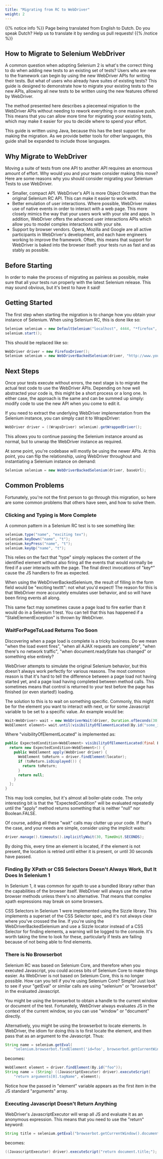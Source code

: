```yaml
---
title: "Migrating from RC to WebDriver"
weight: 2
---
```


{{% notice info %}}
<i class="fas fa-language"></i> Page being translated from 
English to Dutch. Do you speak Dutch? Help us to translate
it by sending us pull requests!
{{% /notice %}}


## How to Migrate to Selenium WebDriver


A common question when adopting Selenium 2 is what's the correct thing to do 
when adding new tests to an existing set of tests? Users who are new to the
framework can begin by using the new WebDriver APIs for writing their tests.
But what of users who already have suites of existing tests? This guide is 
designed to demonstrate how to migrate your existing tests to the new APIs, 
allowing all new tests to be written using the new features offered by WebDriver.

The method presented here describes a piecemeal migration to the WebDriver 
APIs without needing to rework everything in one massive push. This means 
that you can allow more time for migrating your existing tests, which 
may make it easier for you to decide where to spend your effort.

This guide is written using Java, because this has the best support for 
making the migration. As we provide better tools for other languages, 
this guide shall be expanded to include those languages.


## Why Migrate to WebDriver


Moving a suite of tests from one API to another API requires an enormous 
amount of effort. Why would you and your team consider making this move? 
Here are some reasons why you should consider migrating your Selenium Tests 
to use WebDriver.

* Smaller, compact API. WebDriver's API is more Object Oriented than the 
original Selenium RC API. This can make it easier to work with.
* Better emulation of user interactions. Where possible, WebDriver makes 
use of native events in order to interact with a web page. This more closely 
mimics the way that your users work with your site and apps. In addition, 
WebDriver offers the advanced user interactions APIs which allow you to 
model complex interactions with your site.
* Support by browser vendors. Opera, Mozilla and Google are all active 
participants in WebDriver's development, and each have engineers working 
to improve the framework. Often, this means that support for WebDriver 
is baked into the browser itself: your tests run as fast and as stably as 
possible.


## Before Starting


In order to make the process of migrating as painless as possible, make
sure that all your tests run properly with the latest Selenium release. 
This may sound obvious, but it's best to have it said!


## Getting Started


The first step when starting the migration is to change how you obtain 
your instance of Selenium. When using Selenium RC, this is done like so:

```java
Selenium selenium = new DefaultSelenium("localhost", 4444, "*firefox", "http://www.yoursite.com");
selenium.start();
```

This should be replaced like so:

```java
WebDriver driver = new FirefoxDriver();
Selenium selenium = new WebDriverBackedSelenium(driver, "http://www.yoursite.com");
```

## Next Steps


Once your tests execute without errors, the next stage is to migrate 
the actual test code to use the WebDriver APIs. Depending on how well 
abstracted your code is, this might be a short process or a long one. 
In either case, the approach is the same and can be summed up simply: 
modify code to use the new API when you come to edit it.

If you need to extract the underlying WebDriver implementation from 
the Selenium instance, you can simply cast it to WrapsDriver:

```java
WebDriver driver = ((WrapsDriver) selenium).getWrappedDriver();
```

This allows you to continue passing the Selenium instance around as 
normal, but to unwrap the WebDriver instance as required.

At some point, you're codebase will mostly be using the newer APIs.
At this point, you can flip the relationship, using WebDriver throughout 
and instantiating a Selenium instance on demand:

```java
Selenium selenium = new WebDriverBackedSelenium(driver, baseUrl);
```

## Common Problems


Fortunately, you're not the first person to go through this migration, 
so here are some common problems that others have seen, and how to solve them.


### Clicking and Typing is More Complete


A common pattern in a Selenium RC test is to see something like:

```java
selenium.type("name", "exciting tex");
selenium.keyDown("name", "t");
selenium.keyPress("name", "t");
selenium.keyUp("name", "t");
```
    
This relies on the fact that "type" simply replaces the content of the 
identified element without also firing all the events that would normally
be fired if a user interacts with the page. The final direct invocations
of "key*" cause the JS handlers to fire as expected.

When using the WebDriverBackedSelenium, the result of filling in the form 
field would be "exciting texttt": not what you'd expect! The reason for this
is that WebDriver more accurately emulates user behavior, and so will have
been firing events all along.

This same fact may sometimes cause a page load to fire earlier than it would
do in a Selenium 1 test. You can tell that this has happened if a 
"StaleElementException" is thrown by WebDriver.


### WaitForPageToLoad Returns Too Soon

Discovering when a page load is complete is a tricky business. Do we mean 
"when the load event fires", "when all AJAX requests are complete", "when 
there's no network traffic", "when document.readyState has changed" or something
else entirely?

WebDriver attempts to simulate the original Selenium behavior, but this doesn't
always work perfectly for various reasons. The most common reason is that it's 
hard to tell the difference between a page load not having started yet, and a 
page load having completed between method calls. This sometimes means that 
control is returned to your test before the page has finished (or even started!)
loading.

The solution to this is to wait on something specific. Commonly, this might be
for the element you want to interact with next, or for some Javascript variable
to be set to a specific value. An example would be:

```java
Wait<WebDriver> wait = new WebDriverWait(driver, Duration.ofSeconds(30));
WebElement element= wait.until(visibilityOfElementLocated(By.id("some_id")));
```
    
Where "visibilityOfElementLocated" is implemented as:

```java
public ExpectedCondition<WebElement> visibilityOfElementLocated(final By locator) {
  return new ExpectedCondition<WebElement>() {
    public WebElement apply(WebDriver driver) {
      WebElement toReturn = driver.findElement(locator);
      if (toReturn.isDisplayed()) {
        return toReturn;
      }
      return null;
    }
  };
}
```
 
This may look complex, but it's almost all boiler-plate code. The only 
interesting bit is that the "ExpectedCondition" will be evaluated repeatedly
until the "apply" method returns something that is neither "null" 
nor Boolean.FALSE.

Of course, adding all these "wait" calls may clutter up your code. If 
that's the case, and your needs are simple, consider using the implicit waits:

```java
driver.manage().timeouts().implicitlyWait(30, TimeUnit.SECONDS);
```

By doing this, every time an element is located, if the element is not present,
the location is retried until either it is present, or until 30 seconds have 
passed.

### Finding By XPath or CSS Selectors Doesn't Always Work, But It Does In Selenium 1

In Selenium 1, it was common for xpath to use a bundled library rather than
the capabilities of the browser itself. WebDriver will always use the native
browser methods unless there's no alternative. That means that complex xpath
expressions may break on some browsers.

CSS Selectors in Selenium 1 were implemented using the Sizzle library. This 
implements a superset of the CSS Selector spec, and it's not always clear where
you've crossed the line. If you're using the WebDriverBackedSelenium and use a
Sizzle locator instead of a CSS Selector for finding elements, a warning will
be logged to the console. It's worth taking the time to look for these, 
particularly if tests are failing because of not being able to find elements.

### There is No Browserbot

Selenium RC was based on Selenium Core, and therefore when you executed 
Javascript, you could access bits of Selenium Core to make things easier. 
As WebDriver is not based on Selenium Core, this is no longer possible. 
How can you tell if you're using Selenium Core? Simple! Just look to see 
if your "getEval" or similar calls are using "selenium" or "browserbot" 
in the evaluated Javascript.

You might be using the browserbot to obtain a handle to the current window
or document of the test. Fortunately, WebDriver always evaluates JS in the
context of the current window, so you can use "window" or "document" directly.

Alternatively, you might be using the browserbot to locate elements. 
In WebDriver, the idiom for doing this is to first locate the element, 
and then pass that as an argument to the Javascript. Thus:

```java
String name = selenium.getEval(
    "selenium.browserbot.findElement('id=foo', browserbot.getCurrentWindow()).tagName");
```

becomes:

```java
WebElement element = driver.findElement(By.id("foo"));
String name = (String) ((JavascriptExecutor) driver).executeScript(
    "return arguments[0].tagName", element);
```
        
Notice how the passed in "element" variable appears as the first item
in the JS standard "arguments" array.        


### Executing Javascript Doesn't Return Anything


WebDriver's JavascriptExecutor will wrap all JS and evaluate it as an anonymous expression. This means that you need to use the "return" keyword:

```java
String title = selenium.getEval("browserbot.getCurrentWindow().document.title");
```

becomes:

```java
((JavascriptExecutor) driver).executeScript("return document.title;");
```
    
